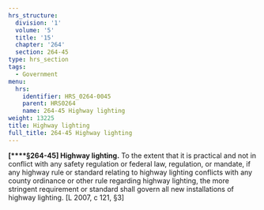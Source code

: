 ```yaml
---
hrs_structure:
  division: '1'
  volume: '5'
  title: '15'
  chapter: '264'
  section: 264-45
type: hrs_section
tags:
  - Government
menu:
  hrs:
    identifier: HRS_0264-0045
    parent: HRS0264
    name: 264-45 Highway lighting
weight: 13225
title: Highway lighting
full_title: 264-45 Highway lighting
---
```

**[****§264-45] Highway lighting.** To the extent that it is practical and not in conflict with any safety regulation or federal law, regulation, or mandate, if any highway rule or standard relating to highway lighting conflicts with any county ordinance or other rule regarding highway lighting, the more stringent requirement or standard shall govern all new installations of highway lighting. [L 2007, c 121, §3]